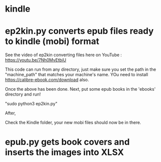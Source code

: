 # kindle #

# ep2kin.py converts epub files ready to kindle (mobi) format

See the video of ep2kin converting files here on YouTube : https://youtu.be/7Nh0MvEtbiU

This code can run from any directory, just make sure you set the path in the "machine_path" that matches your machine's name.
YOu need to install https://calibre-ebook.com/download also.

Once the above has been done. Next, put some epub books in the 'ebooks' directory and run!

"sudo python3 ep2kin.py"

After, 

Check the Kindle folder, your new mobi files should now be in there.


# epub.py gets book covers and inserts the images into XLSX
